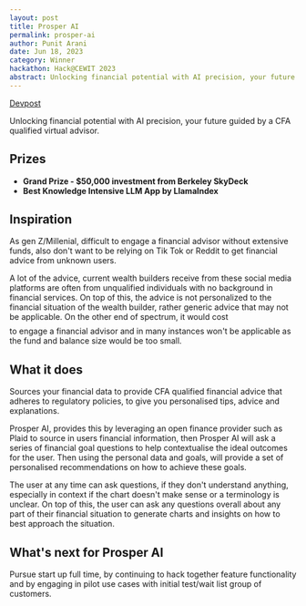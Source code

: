 ```yaml
---
layout: post
title: Prosper AI
permalink: prosper-ai
author: Punit Arani
date: Jun 18, 2023
category: Winner
hackathon: Hack@CEWIT 2023
abstract: Unlocking financial potential with AI precision, your future guided by a CFA qualified virtual advisor.
---
```


[Devpost](https://devpost.com/software/prosper-ai)

Unlocking financial potential with AI precision, your future guided by a CFA qualified virtual advisor.

## Prizes

- **Grand Prize - $50,000 investment from Berkeley SkyDeck**
- **Best Knowledge Intensive LLM App by LlamaIndex**

## Inspiration

As gen Z/Millenial, difficult to engage a financial advisor without extensive funds, also don't want to be relying on Tik Tok or Reddit to get financial advice from unknown users.

A lot of the advice, current wealth builders receive from these social media platforms are often from unqualified individuals with no background in financial services. On top of this, the advice is not personalized to the financial situation of the wealth builder, rather generic advice that may not be applicable. On the other end of spectrum, it would cost $$$$ to engage a financial advisor and in many instances won't be applicable as the fund and balance size would be too small.

## What it does

Sources your financial data to provide CFA qualified financial advice that adheres to regulatory policies, to give you personalised tips, advice and explanations.

Prosper AI, provides this by leveraging an open finance provider such as Plaid to source in users financial information, then Prosper AI will ask a series of financial goal questions to help contextualise the ideal outcomes for the user. Then using the personal data and goals, will provide a set of personalised recommendations on how to achieve these goals.

The user at any time can ask questions, if they don't understand anything, especially in context if the chart doesn't make sense or a terminology is unclear. On top of this, the user can ask any questions overall about any part of their financial situation to generate charts and insights on how to best approach the situation.

## What's next for Prosper AI

Pursue start up full time, by continuing to hack together feature functionality and by engaging in pilot use cases with initial test/wait list group of customers.
